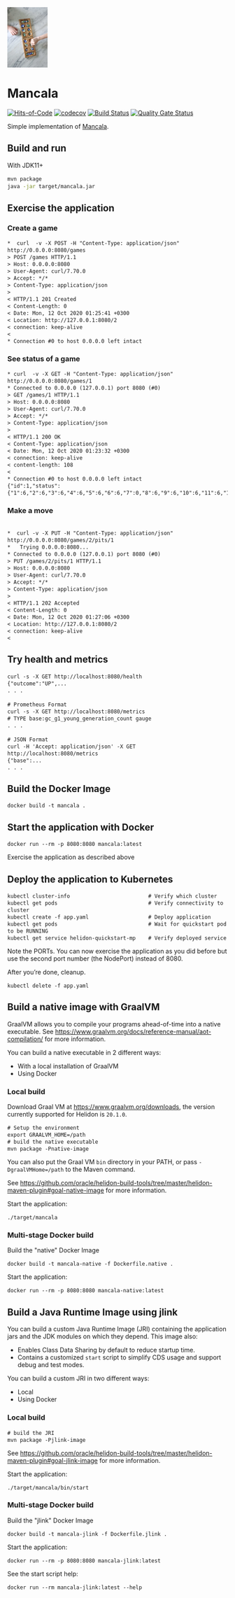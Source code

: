 <img src="/logo.webp" width="92px"/>

# Mancala
[![Hits-of-Code](https://hitsofcode.com/github/andreoss/mancala)](https://hitsofcode.com/view/github/andreoss/mancala)
[![codecov](https://codecov.io/gh/andreoss/mancala/branch/master/graph/badge.svg)](https://codecov.io/gh/andreoss/mancala)
[![Build Status](https://travis-ci.com/andreoss/mancala.svg?branch=master)](https://travis-ci.com/andreoss/mancala)
[![Quality Gate Status](https://sonarcloud.io/api/project_badges/measure?project=andreoss_mancala&metric=alert_status)](https://sonarcloud.io/dashboard?id=andreoss_mancala)

Simple implementation of [Mancala](https://en.wikipedia.org/wiki/Mancala).


## Build and run

With JDK11+
```bash
mvn package
java -jar target/mancala.jar
```

## Exercise the application


### Create a game
```
*  curl  -v -X POST -H "Content-Type: application/json" http://0.0.0.0:8080/games
> POST /games HTTP/1.1
> Host: 0.0.0.0:8080
> User-Agent: curl/7.70.0
> Accept: */*
> Content-Type: application/json
>
< HTTP/1.1 201 Created
< Content-Length: 0
< Date: Mon, 12 Oct 2020 01:25:41 +0300
< Location: http://127.0.0.1:8080/2
< connection: keep-alive
<
* Connection #0 to host 0.0.0.0 left intact
```

### See status of a game
```
* curl  -v -X GET -H "Content-Type: application/json" http://0.0.0.0:8080/games/1
* Connected to 0.0.0.0 (127.0.0.1) port 8080 (#0)
> GET /games/1 HTTP/1.1
> Host: 0.0.0.0:8080
> User-Agent: curl/7.70.0
> Accept: */*
> Content-Type: application/json
>
< HTTP/1.1 200 OK
< Content-Type: application/json
< Date: Mon, 12 Oct 2020 01:23:32 +0300
< connection: keep-alive
< content-length: 108
<
* Connection #0 to host 0.0.0.0 left intact
{"id":1,"status":{"1":6,"2":6,"3":6,"4":6,"5":6,"6":6,"7":0,"8":6,"9":6,"10":6,"11":6,"12":6,"13":6,"14":0}}

```
### Make a move
```

*  curl -v -X PUT -H "Content-Type: application/json" http://0.0.0.0:8080/games/2/pits/1
*   Trying 0.0.0.0:8080...
* Connected to 0.0.0.0 (127.0.0.1) port 8080 (#0)
> PUT /games/2/pits/1 HTTP/1.1
> Host: 0.0.0.0:8080
> User-Agent: curl/7.70.0
> Accept: */*
> Content-Type: application/json
>
< HTTP/1.1 202 Accepted
< Content-Length: 0
< Date: Mon, 12 Oct 2020 01:27:06 +0300
< Location: http://127.0.0.1:8080/2
< connection: keep-alive
<

```

## Try health and metrics

```
curl -s -X GET http://localhost:8080/health
{"outcome":"UP",...
. . .

# Prometheus Format
curl -s -X GET http://localhost:8080/metrics
# TYPE base:gc_g1_young_generation_count gauge
. . .

# JSON Format
curl -H 'Accept: application/json' -X GET http://localhost:8080/metrics
{"base":...
. . .

```

## Build the Docker Image

```
docker build -t mancala .
```

## Start the application with Docker

```
docker run --rm -p 8080:8080 mancala:latest
```

Exercise the application as described above

## Deploy the application to Kubernetes

```
kubectl cluster-info                         # Verify which cluster
kubectl get pods                             # Verify connectivity to cluster
kubectl create -f app.yaml                   # Deploy application
kubectl get pods                             # Wait for quickstart pod to be RUNNING
kubectl get service helidon-quickstart-mp    # Verify deployed service
```

Note the PORTs. You can now exercise the application as you did before but use the second
port number (the NodePort) instead of 8080.

After you’re done, cleanup.

```
kubectl delete -f app.yaml
```

## Build a native image with GraalVM

GraalVM allows you to compile your programs ahead-of-time into a native
 executable. See https://www.graalvm.org/docs/reference-manual/aot-compilation/
 for more information.

You can build a native executable in 2 different ways:
* With a local installation of GraalVM
* Using Docker

### Local build

Download Graal VM at https://www.graalvm.org/downloads, the version
 currently supported for Helidon is `20.1.0`.

```
# Setup the environment
export GRAALVM_HOME=/path
# build the native executable
mvn package -Pnative-image
```

You can also put the Graal VM `bin` directory in your PATH, or pass
 `-DgraalVMHome=/path` to the Maven command.

See https://github.com/oracle/helidon-build-tools/tree/master/helidon-maven-plugin#goal-native-image
 for more information.

Start the application:

```
./target/mancala
```

### Multi-stage Docker build

Build the "native" Docker Image

```
docker build -t mancala-native -f Dockerfile.native .
```

Start the application:

```
docker run --rm -p 8080:8080 mancala-native:latest
```


## Build a Java Runtime Image using jlink

You can build a custom Java Runtime Image (JRI) containing the application jars and the JDK modules
on which they depend. This image also:

* Enables Class Data Sharing by default to reduce startup time.
* Contains a customized `start` script to simplify CDS usage and support debug and test modes.

You can build a custom JRI in two different ways:
* Local
* Using Docker


### Local build

```
# build the JRI
mvn package -Pjlink-image
```

See https://github.com/oracle/helidon-build-tools/tree/master/helidon-maven-plugin#goal-jlink-image
 for more information.

Start the application:

```
./target/mancala/bin/start
```

### Multi-stage Docker build

Build the "jlink" Docker Image

```
docker build -t mancala-jlink -f Dockerfile.jlink .
```

Start the application:

```
docker run --rm -p 8080:8080 mancala-jlink:latest
```

See the start script help:

```
docker run --rm mancala-jlink:latest --help
```
